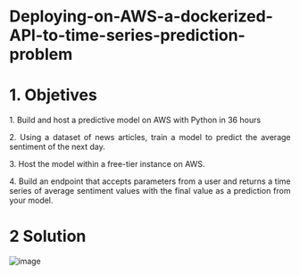 # Deploying-on-AWS-a-dockerized-API-to-time-series-prediction-problem

# 1. Objetives

<p align=justify> 1. Build and host a predictive model on AWS with Python in 36 hours

<p align=justify> 2. Using a dataset of news articles, train a model to predict the average sentiment of the next day.

<p align=justify> 3.	Host the model within a free-tier instance on AWS.

<p align=justify> 4.	Build an endpoint that accepts parameters from a user and returns a time series of average sentiment values with the final value as a prediction from your model.
  
# 2 Solution

![image](https://github.com/robeespi/Deploying-on-AWS-a-dockerized-API-to-time-series-prediction-problem/blob/main/solution_diagram.jpeg)


